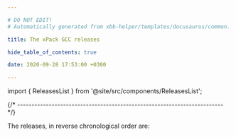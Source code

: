 ```yaml
---

# DO NOT EDIT!
# Automatically generated from xbb-helper/templates/docusaurus/common.

title: The xPack GCC releases

hide_table_of_contents: true

date: 2020-09-28 17:53:00 +0300

---
```


import { ReleasesList } from '@site/src/components/ReleasesList';

{/* ------------------------------------------------------------------------ */}

The releases, in reverse chronological order are:

<ReleasesList />
